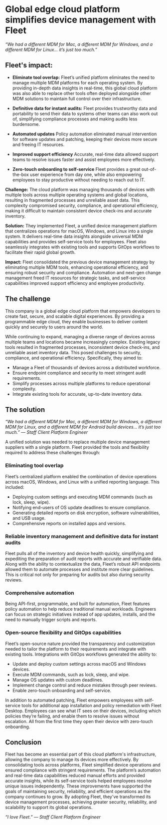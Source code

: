 # Global edge cloud platform simplifies device management with Fleet

_“We had a different MDM for Mac, a different MDM for Windows, and a different MDM for Linux... it’s just too much.”_

## Fleet's impact:

* **Eliminate tool overlap:**
Fleet’s unified platform eliminates the need to manage multiple MDM platforms for each operating system. By providing in-depth data insights in real-time, this global cloud platform was also able to replace other tools often deployed alongside other MDM solutions to maintain full control over their infrastructure. 

* **Definitive data for instant audits:**
Fleet provides trustworthy data and portability to send their data to systems other teams can also work out of, simplifying compliance processes and making audits less burdensome.

* **Automated updates**
Policy automation eliminated manual intervention for software updates and patching, keeping their devices more secure and freeing IT resources.

* **Improved support efficiency**
Accurate, real-time data allowed support teams to resolve issues faster and assist employees more effectively.

* **Zero-touch onboarding to self-service**
Fleet provides a great out-of-the-box user experience from day one, while also empowering employees to stay productive without needing to reach out to IT.

**Challenge:** The cloud platform was managing thousands of devices with multiple tools across multiple operating systems and global locations, resulting in fragmented processes and unreliable asset data. This complexity compromised security, compliance, and operational efficiency, making it difficult to maintain consistent device check-ins and accurate inventory.

**Solution:** They implemented Fleet, a unified device management platform that centralizes operations for macOS, Windows, and Linux into a single system. It delivers real-time data insights alongside universal MDM capabilities and provides self-service tools for employees. Fleet also seamlessly integrates with existing tools and supports GitOps workflows to facilitate their rapid global growth.

**Impact:** Fleet consolidated the previous device management strategy by eliminating multiple MDM tools, enhancing operational efficiency, and ensuring robust security and compliance. Automation and next-gen change management freed IT resources for strategic tasks, and self-service capabilities improved support efficiency and employee productivity.

## The challenge

This company is a global edge cloud platform that empowers developers to create fast, secure, and scalable digital experiences. By providing a programmable edge cloud, they enable businesses to deliver content quickly and securely to users around the world.

While continuing to expand, managing a diverse range of devices across multiple teams and locations became increasingly complex. Existing legacy tools resulted in fragmented processes, inconsistent device check-ins, and unreliable asset inventory data. This posed challenges to security, compliance, and operational efficiency. Specifically, they aimed to:

- Manage a Fleet of thousands of devices across a distributed workforce.
- Ensure endpoint compliance and security to meet stringent audit requirements.
- Simplify processes across multiple platforms to reduce operational complexity.
- Integrate existing tools for accurate, up-to-date inventory data.


## The solution

_“We had a different MDM for Mac, a different MDM for Windows, a different MDM for Linux, and a different MDM for Android build devices… it’s just too much.” — Staff Client Platform Engineer_

A unified solution was needed to replace multiple device management suppliers with a single platform. Fleet provided the tools and flexibility required to address these challenges through:

### Eliminating tool overlap

Fleet’s centralized platform enabled the combination of device operations across macOS, Windows, and Linux with a unified reporting language. This included:

- Deploying custom settings and executing MDM commands (such as lock, sleep, wipe).
- Notifying end-users of OS update deadlines to ensure compliance.
- Generating detailed reports on disk encryption, software vulnerabilities, and USB usage.
- Comprehensive reports on installed apps and versions.

### Reliable inventory management and definitive data for instant audits

Fleet pulls all of the inventory and device health quickly, simplifying and expediting the preparation of audit reports with accurate and verifiable data.  Along with the ability to contextualize the data, Fleet’s robust API endpoints allowed them to automate processes and institute more clear guidelines. This is critical not only for preparing for audits but also during security reviews.

### Comprehensive automation

Being API-first, programmable, and built for automation, Fleet features policy automation  to help reduce traditional manual workloads. Engineers can focus on strategic initiatives instead of app updates, installs, and the need to manually trigger scripts and reports.

### Open-source flexibility and GitOps capabilities
Fleet’s open-source nature provided the transparency and customization needed to tailor the platform to their requirements and integrate with existing tools. Integrations with GitOps workflows generated the ability to:

- Update and deploy custom settings across macOS and Windows devices.
- Execute MDM commands, such as lock, sleep, and wipe.
- Manage OS updates with custom deadlines.
- Implement change control and reduce mistakes through peer reviews.
- Enable zero-touch onboarding and self-service.

In addition to automated patching, Fleet empowers employees with self-service tools for additional app installation and policy remediation with Fleet Desktop. Employees can see what IT sees on their devices, including which policies they’re failing, and enable them to resolve issues without escalation. All from the first time they open their device with zero-touch onboarding.


## Conclusion

Fleet has become an essential part of this cloud platform's infrastructure, allowing the company to manage its devices more effectively. By consolidating tools across platforms, Fleet simplified device operations and ensured compliance with stringent requirements. The platform’s automation and real-time data capabilities reduced manual efforts and provided accurate insights, while its self-service tools helped employees resolve unique issues independently. These improvements have supported the goals of maintaining security, reliability, and efficient operations as the company continues to grow.
By adopting Fleet, they've transformed its device management processes, achieving greater security, reliability, and scalability to support its global operations.

_“I love Fleet.” — Staff Client Platform Engineer_

<meta name="category" value="announcements">
<meta name="authorGitHubUsername" value="Drew-P-drawers">
<meta name="authorFullName" value="Andrew Baker">
<meta name="publishedOn" value="2024-12-09">
<meta name="articleTitle" value="Global edge cloud platform simplifies device management with Fleet">
<meta name="description" value="Global edge cloud platform simplifies device management">
